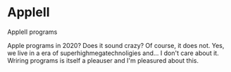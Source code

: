 # AppleII
AppleII programs

Apple programs in 2020? Does it sound crazy? Of course, it does not. Yes, we live in a era of superhighmegatechnoligies and... I don't care about it. Wriring programs is itself a pleauser and I'm pleasured about this.

